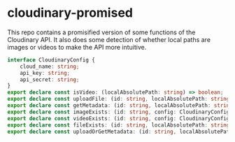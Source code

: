# cloudinary-promised

This repo contains a promisified version of some functions of the Cloudinary API.
It also does some detection of whether local paths are images or videos to make
the API more intuitive.

```ts
interface CloudinaryConfig {
    cloud_name: string;
    api_key: string;
    api_secret: string;
}
export declare const isVideo: (localAbsolutePath: string) => boolean;
export declare const uploadFile: (id: string, localAbsolutePath: string) => Promise<any>;
export declare const getMetadata: (id: string, localAbsolutePath: string) => Promise<any>;
export declare const imageExists: (id: string, config: CloudinaryConfig) => Promise<boolean>;
export declare const videoExists: (id: string, config: CloudinaryConfig) => Promise<boolean>;
export declare const fileExists: (id: string, localAbsolutePath: string, config: CloudinaryConfig) => Promise<boolean>;
export declare const uploadOrGetMetadata: (id: string, localAbsolutePath: string, config: CloudinaryConfig) => Promise<any>;
```